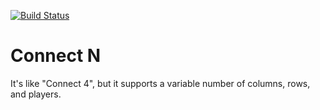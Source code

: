 [![Build Status](https://travis-ci.org/magicink/connect-four.svg?branch=master)](https://travis-ci.org/magicink/connect-four)

# Connect N

It's like "Connect 4", but it supports a variable number of columns, rows,
and players.
